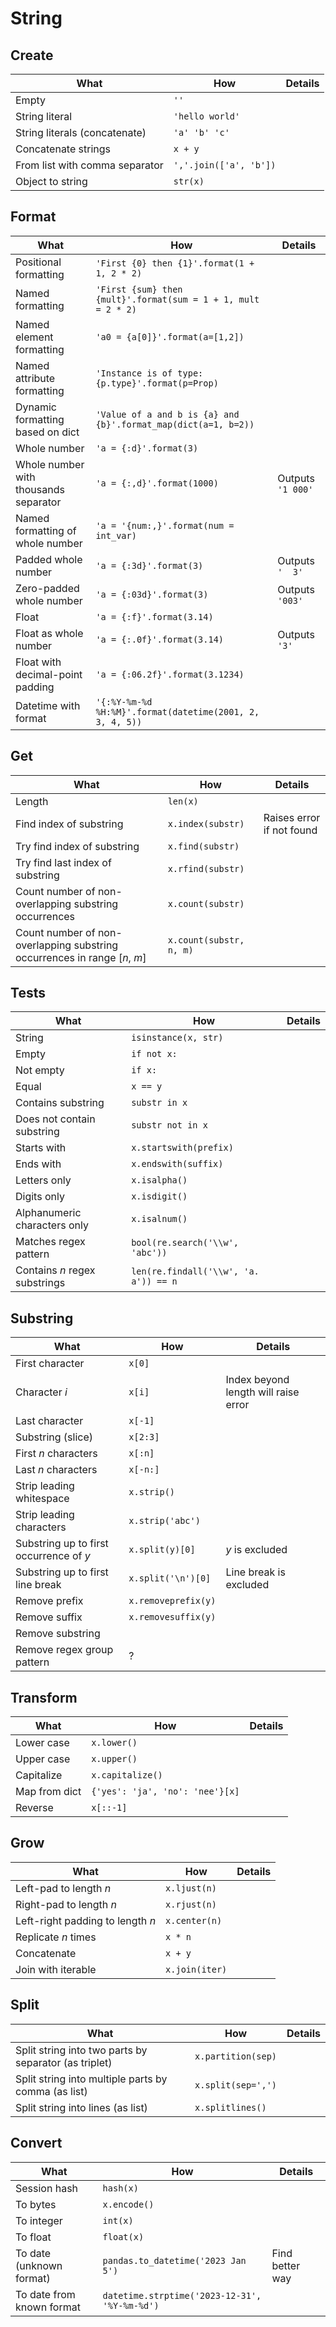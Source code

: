 # String

## Create
| What | How | Details |
|---|---|---|
| Empty | `''` | |
| String literal | `'hello world'` | |
| String literals (concatenate) | `'a' 'b' 'c'` | |
| Concatenate strings | `x + y` |
| From list with comma separator | `','.join(['a', 'b'])` | |
| Object to string | `str(x)` | |

## Format
| What | How | Details |
|---|---|---|
| Positional formatting | `'First {0} then {1}'.format(1 + 1, 2 * 2)` | |
| Named formatting | `'First {sum} then {mult}'.format(sum = 1 + 1, mult = 2 * 2)` | |
| Named element formatting | `'a0 = {a[0]}'.format(a=[1,2])` | |
| Named attribute formatting | `'Instance is of type: {p.type}'.format(p=Prop)` | |
| Dynamic formatting based on dict | `'Value of a and b is {a} and {b}'.format_map(dict(a=1, b=2))` | |
| Whole number | `'a = {:d}'.format(3)` | |
| Whole number with thousands separator | `'a = {:,d}'.format(1000)` | Outputs `'1 000'` |
| Named formatting of whole number | `'a = '{num:,}'.format(num = int_var)` | |
| Padded whole number | `'a = {:3d}'.format(3)` | Outputs `'  3'` |
| Zero-padded whole number | `'a = {:03d}'.format(3)` | Outputs `'003'` |
| Float | `'a = {:f}'.format(3.14)` | |
| Float as whole number | `'a = {:.0f}'.format(3.14)` | Outputs `'3'` |
| Float with decimal-point padding | `'a = {:06.2f}'.format(3.1234)` | |
| Datetime with format | `'{:%Y-%m-%d %H:%M}'.format(datetime(2001, 2, 3, 4, 5))` | |

## Get
| What | How | Details |
|---|---|---|
| Length | `len(x)` | |
| Find index of substring | `x.index(substr)` | Raises error if not found |
| Try find index of substring | `x.find(substr)` | |
| Try find last index of substring | `x.rfind(substr)` | |
| Count number of non-overlapping substring occurrences | `x.count(substr)` | |
| Count number of non-overlapping substring occurrences in range \[$n$, $m$] | `x.count(substr, n, m)` | |

## Tests
| What | How | Details |
|---|---|---|
| String | `isinstance(x, str)` | |
| Empty | `if not x:` | |
| Not empty | `if x:` | |
| Equal | `x == y` | |
| Contains substring | `substr in x` | |
| Does not contain substring | `substr not in x` | |
| Starts with | `x.startswith(prefix)` | |
| Ends with | `x.endswith(suffix)` | |
| Letters only | `x.isalpha()` | |
| Digits only | `x.isdigit()` | |
| Alphanumeric characters only | `x.isalnum()` | |
| Matches regex pattern | `bool(re.search('\\w', 'abc'))` | |
| Contains $n$ regex substrings | `len(re.findall('\\w', 'a. a')) == n` | |

## Substring
| What | How | Details |
|---|---|---|
| First character | `x[0]` | |
| Character $i$ | `x[i]` | Index beyond length will raise error |
| Last character | `x[-1]` | |
| Substring (slice) | `x[2:3]` | |
| First $n$ characters | `x[:n]` | |
| Last $n$ characters | `x[-n:]` | |
| Strip leading whitespace | `x.strip()` | | 
| Strip leading characters | `x.strip('abc')` | |
| Substring up to first occurrence of _y_ | `x.split(y)[0]` | _y_ is excluded | 
| Substring up to first line break | `x.split('\n')[0]` | Line break is excluded | 
| Remove prefix | `x.removeprefix(y)` | |
| Remove suffix | `x.removesuffix(y)` | |
| Remove substring |  | |
| Remove regex group pattern | ? | |

## Transform
| What | How | Details |
|---|---|---|
| Lower case | `x.lower()` | |
| Upper case | `x.upper()` | |
| Capitalize | `x.capitalize()` | |
| Map from dict | `{'yes': 'ja', 'no': 'nee'}[x]` |
| Reverse | `x[::-1]` | |

## Grow
| What | How | Details |
|---|---|---|
| Left-pad to length $n$ | `x.ljust(n)` | |
| Right-pad to length $n$ | `x.rjust(n)` | |
| Left-right padding to length $n$ | `x.center(n)` | |
| Replicate $n$ times | `x * n` | |
| Concatenate | `x + y` | |
| Join with iterable | `x.join(iter)` | |

## Split
| What | How | Details |
|---|---|---|
| Split string into two parts by separator (as triplet) | `x.partition(sep)` | |
| Split string into multiple parts by comma (as list) | `x.split(sep=',')` | |
| Split string into lines (as list) | `x.splitlines()` | |

## Convert
| What | How | Details |
|---|---|---|
| Session hash | `hash(x)` | |
| To bytes | `x.encode()` | |
| To integer | `int(x)` | |
| To float | `float(x)` | |
| To date (unknown format) | `pandas.to_datetime('2023 Jan 5')` | Find better way |
| To date from known format | `datetime.strptime('2023-12-31', '%Y-%m-%d')` | |
